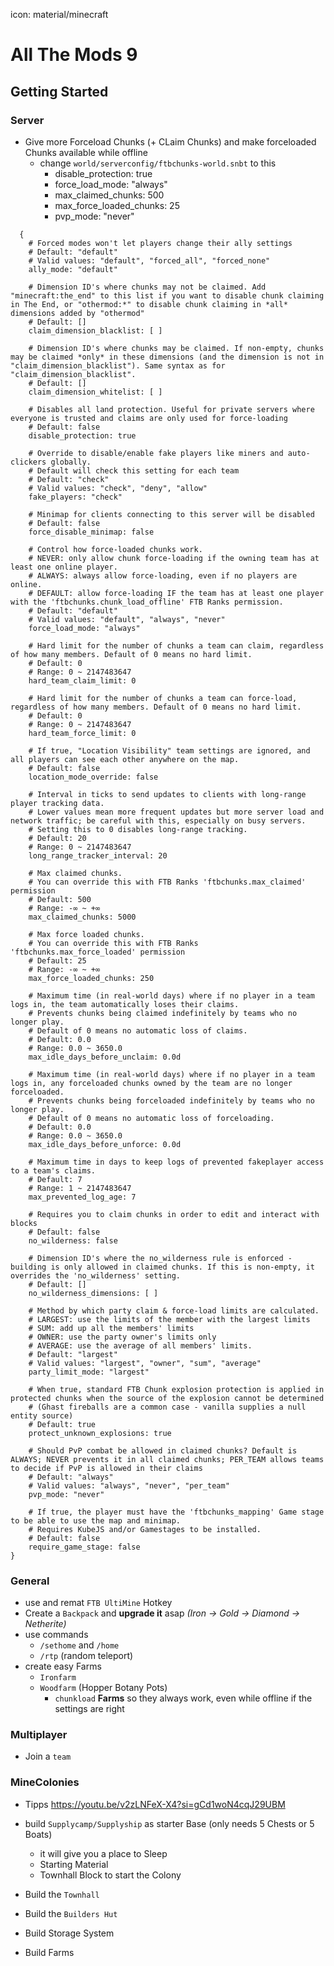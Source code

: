 icon: material/minecraft
# All The Mods 9

## Getting Started

### Server

* Give more Forceload Chunks (+ CLaim Chunks) and make forceloaded Chunks available while offline
    * change `world/serverconfig/ftbchunks-world.snbt` to this
        * disable_protection: true
        * force_load_mode: "always"
        * max_claimed_chunks: 500
        * max_force_loaded_chunks: 25
        * pvp_mode: "never"
  	



``` title="world/serverconfig/ftbchunks-world.snbt" linenums="1" hl_lines="17 35 62 68 114"
  {
	# Forced modes won't let players change their ally settings
	# Default: "default"
	# Valid values: "default", "forced_all", "forced_none"
	ally_mode: "default"
	
	# Dimension ID's where chunks may not be claimed. Add "minecraft:the_end" to this list if you want to disable chunk claiming in The End, or "othermod:*" to disable chunk claiming in *all* dimensions added by "othermod"
	# Default: []
	claim_dimension_blacklist: [ ]
	
	# Dimension ID's where chunks may be claimed. If non-empty, chunks may be claimed *only* in these dimensions (and the dimension is not in "claim_dimension_blacklist"). Same syntax as for "claim_dimension_blacklist".
	# Default: []
	claim_dimension_whitelist: [ ]
	
	# Disables all land protection. Useful for private servers where everyone is trusted and claims are only used for force-loading
	# Default: false
	disable_protection: true
	
	# Override to disable/enable fake players like miners and auto-clickers globally.
	# Default will check this setting for each team
	# Default: "check"
	# Valid values: "check", "deny", "allow"
	fake_players: "check"
	
	# Minimap for clients connecting to this server will be disabled
	# Default: false
	force_disable_minimap: false
	
	# Control how force-loaded chunks work.
	# NEVER: only allow chunk force-loading if the owning team has at least one online player.
	# ALWAYS: always allow force-loading, even if no players are online.
	# DEFAULT: allow force-loading IF the team has at least one player with the 'ftbchunks.chunk_load_offline' FTB Ranks permission.
	# Default: "default"
	# Valid values: "default", "always", "never"
	force_load_mode: "always"
	
	# Hard limit for the number of chunks a team can claim, regardless of how many members. Default of 0 means no hard limit.
	# Default: 0
	# Range: 0 ~ 2147483647
	hard_team_claim_limit: 0
	
	# Hard limit for the number of chunks a team can force-load, regardless of how many members. Default of 0 means no hard limit.
	# Default: 0
	# Range: 0 ~ 2147483647
	hard_team_force_limit: 0
	
	# If true, "Location Visibility" team settings are ignored, and all players can see each other anywhere on the map.
	# Default: false
	location_mode_override: false
	
	# Interval in ticks to send updates to clients with long-range player tracking data.
	# Lower values mean more frequent updates but more server load and network traffic; be careful with this, especially on busy servers.
	# Setting this to 0 disables long-range tracking.
	# Default: 20
	# Range: 0 ~ 2147483647
	long_range_tracker_interval: 20
	
	# Max claimed chunks.
	# You can override this with FTB Ranks 'ftbchunks.max_claimed' permission
	# Default: 500
	# Range: -∞ ~ +∞
	max_claimed_chunks: 5000
	
	# Max force loaded chunks.
	# You can override this with FTB Ranks 'ftbchunks.max_force_loaded' permission
	# Default: 25
	# Range: -∞ ~ +∞
	max_force_loaded_chunks: 250
	
	# Maximum time (in real-world days) where if no player in a team logs in, the team automatically loses their claims.
	# Prevents chunks being claimed indefinitely by teams who no longer play.
	# Default of 0 means no automatic loss of claims.
	# Default: 0.0
	# Range: 0.0 ~ 3650.0
	max_idle_days_before_unclaim: 0.0d
	
	# Maximum time (in real-world days) where if no player in a team logs in, any forceloaded chunks owned by the team are no longer forceloaded.
	# Prevents chunks being forceloaded indefinitely by teams who no longer play.
	# Default of 0 means no automatic loss of forceloading.
	# Default: 0.0
	# Range: 0.0 ~ 3650.0
	max_idle_days_before_unforce: 0.0d
	
	# Maximum time in days to keep logs of prevented fakeplayer access to a team's claims.
	# Default: 7
	# Range: 1 ~ 2147483647
	max_prevented_log_age: 7
	
	# Requires you to claim chunks in order to edit and interact with blocks
	# Default: false
	no_wilderness: false
	
	# Dimension ID's where the no_wilderness rule is enforced - building is only allowed in claimed chunks. If this is non-empty, it overrides the 'no_wilderness' setting.
	# Default: []
	no_wilderness_dimensions: [ ]
	
	# Method by which party claim & force-load limits are calculated.
	# LARGEST: use the limits of the member with the largest limits
	# SUM: add up all the members' limits
	# OWNER: use the party owner's limits only
	# AVERAGE: use the average of all members' limits.
	# Default: "largest"
	# Valid values: "largest", "owner", "sum", "average"
	party_limit_mode: "largest"
	
	# When true, standard FTB Chunk explosion protection is applied in protected chunks when the source of the explosion cannot be determined
	# (Ghast fireballs are a common case - vanilla supplies a null entity source)
	# Default: true
	protect_unknown_explosions: true
	
	# Should PvP combat be allowed in claimed chunks? Default is ALWAYS; NEVER prevents it in all claimed chunks; PER_TEAM allows teams to decide if PvP is allowed in their claims
	# Default: "always"
	# Valid values: "always", "never", "per_team"
	pvp_mode: "never"
	
	# If true, the player must have the 'ftbchunks_mapping' Game stage to be able to use the map and minimap.
	# Requires KubeJS and/or Gamestages to be installed.
	# Default: false
	require_game_stage: false
}
```

### General

* use and remat `FTB UltiMine` Hotkey
* Create a `Backpack` and **upgrade it** asap *(Iron -> Gold -> Diamond -> Netherite)*
* use commands
    * `/sethome` and `/home`
    * `/rtp` (random teleport)
* create easy Farms 
    * `Ironfarm`
    * `Woodfarm` (Hopper Botany Pots)
        * `chunkload` **Farms** so they always work, even while offline if the settings are right

### Multiplayer

* Join a `team`

### MineColonies

* Tipps https://youtu.be/v2zLNFeX-X4?si=gCd1woN4cqJ29UBM

* build `Supplycamp/Supplyship` as starter Base (only needs 5 Chests or 5 Boats)
    * it will give you a place to Sleep
    * Starting Material
    * Townhall Block to start the Colony
* Build the `Townhall`
* Build the `Builders Hut`
* Build Storage System
* Build Farms



